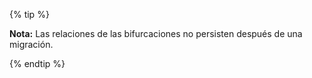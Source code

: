 {% tip %}

**Nota:** Las relaciones de las bifurcaciones no persisten después de una migración.

{% endtip %}

